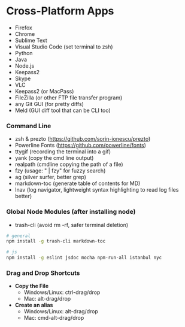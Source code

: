 # Cross-Platform Apps

- Firefox
- Chrome
- Sublime Text
- Visual Studio Code (set terminal to zsh)
- Python
- Java
- Node.js
- Keepass2
- Skype
- VLC
- Keepass2 (or MacPass)
- FileZilla (or other FTP file transfer program)
- any Git GUI (for pretty diffs)
- Meld (GUI diff tool that can be CLI too)

### Command Line
- zsh & prezto (https://github.com/sorin-ionescu/prezto)
- Powerline Fonts (https://github.com/powerline/fonts)
- ttygif (recording the terminal into a gif)
- yank (copy the cmd line output)
- realpath (cmdline copying the path of a file)
- fzy (usage: "<cmd> | fzy" for fuzzy search)
- ag (silver surfer, better grep)
- markdown-toc (generate table of contents for MD)
- lnav (log navigator, lightweight syntax highlighting to read log files better)

### Global Node Modules (after installing node)
- trash-cli (avoid rm -rf, safer terminal deletion)
```bash
# general
npm install -g trash-cli markdown-toc

# js
npm install -g eslint jsdoc mocha npm-run-all istanbul nyc
```

### Drag and Drop Shortcuts
- **Copy the File**
    - Windows/Linux: ctrl-drag/drop
    - Mac: alt-drag/drop
- **Create an alias**
    - Windows/Linux: alt-drag/drop
    - Mac: cmd-alt-drag/drop

